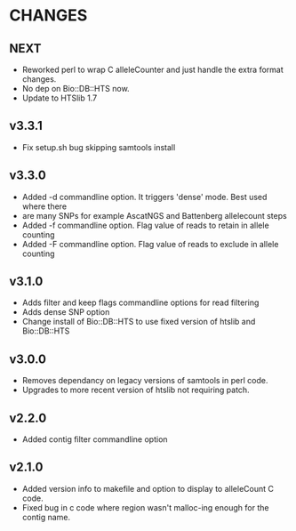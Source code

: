 # CHANGES

## NEXT

* Reworked perl to wrap C alleleCounter and just handle the extra format changes.
* No dep on Bio::DB::HTS now.
* Update to HTSlib 1.7

## v3.3.1

* Fix setup.sh bug skipping samtools install

## v3.3.0

* Added -d commandline option. It triggers 'dense' mode. Best used where there
* are many SNPs for example AscatNGS and Battenberg allelecount steps
* Added -f commandline option. Flag value of reads to retain in allele counting
* Added -F commandline option. Flag value of reads to exclude in allele counting

## v3.1.0

* Adds filter and keep flags commandline options for read filtering
* Adds dense SNP option
* Change install of Bio::DB::HTS to use fixed version of htslib and Bio::DB::HTS

## v3.0.0

* Removes dependancy on legacy versions of samtools in perl code.
* Upgrades to more recent version of htslib not requiring patch.

## v2.2.0

* Added contig filter commandline option

## v2.1.0

* Added version info to makefile and option to display to alleleCount C code.
* Fixed bug in c code where region wasn't malloc-ing enough for the contig name.
